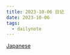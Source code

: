 ```yaml
---
title: 2023-10-06 日记
date: 2023-10-06
tags:
  - dailynote
---
```



[Japanese](omnifocus:///task/kLTH7ugNzum)